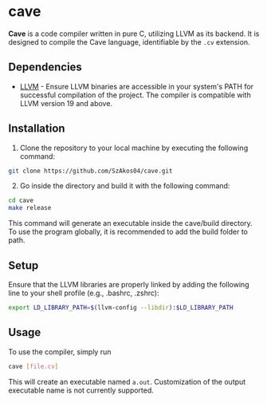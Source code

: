 # cave
**Cave** is a code compiler written in pure C, utilizing LLVM as its backend.
It is designed to compile the Cave language, identifiable by the `.cv` extension.

## Dependencies
- [LLVM](https://github.com/llvm/llvm-project) - Ensure LLVM binaries are
accessible in your system's PATH for successful compilation of the project.
The compiler is compatible with LLVM version 19 and above.

## Installation
1. Clone the repository to your local machine by executing the following command:
```bash
git clone https://github.com/SzAkos04/cave.git
```

2. Go inside the directory and build it with the following command:
```bash
cd cave
make release
```
This command will generate an executable inside the cave/build directory.
To use the program globally, it is recommended to add the build folder to path.

## Setup
Ensure that the LLVM libraries are properly linked by adding the following line
to your shell profile (e.g., .bashrc, .zshrc):
```bash
export LD_LIBRARY_PATH=$(llvm-config --libdir):$LD_LIBRARY_PATH
```

## Usage
To use the compiler, simply run
```bash
cave [file.cv]
```
This will create an executable
named `a.out`. Customization of the output executable name is not currently supported.
